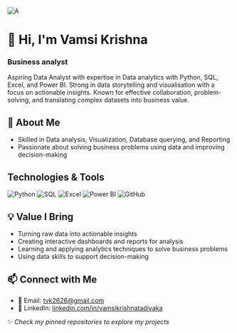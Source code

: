 ![A](https://assets.everspringpartners.com/dims4/default/c4f0d0d/2147483647/strip/true/crop/1468x632+0+0/resize/1600x688!/format/webp/quality/90/?url=http%3A%2F%2Feverspring-brightspot.s3.us-east-1.amazonaws.com%2Fca%2F3b%2Fd9e41e954f32a1a103cfbdd7efee%2Fbusiness-analytics.jpg)

# 👋 Hi, I'm Vamsi Krishna
### Business analyst
Aspiring Data Analyst with expertise in Data analytics with Python, SQL, Excel, and Power BI. Strong in data storytelling and visualisation with a focus on actionable insights. Known for effective collaboration, problem-solving, and translating complex datasets into business value.

## 🧠 About Me
* Skilled in Data analysis, Visualization, Database querying, and Reporting
* Passionate about solving business problems using data and improving decision-making


## Technologies & Tools
![Python](https://img.shields.io/badge/-Python-3776AB?style=flat&logo=python&logoColor=white)
![SQL](https://img.shields.io/badge/-SQL-4479A1?style=flat&logo=mysql&logoColor=white)
![Excel](https://img.shields.io/badge/-Excel-217346?style=flat&logo=microsoft-excel&logoColor=white)
![Power BI](https://img.shields.io/badge/-Power%20BI-F2C811?style=flat&logo=powerbi&logoColor=black)
![GitHub](https://img.shields.io/badge/-GitHub-181717?style=flat&logo=github&logoColor=white)

## 💡 Value I Bring
* Turning raw data into actionable insights
* Creating interactive dashboards and reports for analysis
* Learning and applying analytics techniques to solve business problems
* Using data skills to support decision-making


## 📫 Connect with Me
* 📧 Email: tvk2626@gmail.com
* 💼 LinkedIn: [linkedin.com/in/vamsikrishnatadivaka](https://www.linkedin.com/in/vamsikrishnatadivaka/)

✨ *Check my pinned repositories to explore my projects*
